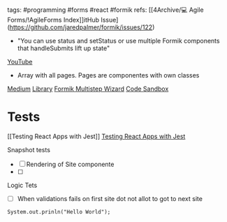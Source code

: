 tags: #programming #forms #react #formik
refs: [[4Archive/💻 Agile Forms/!AgileForms Index]]itHub Issue](https://github.com/jaredpalmer/formik/issues/122)
- "You can use status and setStatus or use multiple Formik components that handleSubmits lift up state" 

[YouTube](https://github.com/mjangir/formik-wizard-form)
- Array with all pages. Pages are componentes with own classes 

[Medium](https://github.com/mjangir/formik-wizard-form)
[Library](https://github.com/mjangir/formik-wizard-form) 
[Formik Multistep Wizard](https://github.com/mjangir/formik-wizard-form) 
[Code Sandbox](https://github.com/mjangir/formik-wizard-form)

# Tests
 [[Testing React Apps with Jest]]
 [Testing React Apps with Jest](https://www.sitepoint.com/test-react-components-jest/)
 
 Snapshot tests 
 - [ ] Rendering of Site componente
 - [ ] 
 
 Logic Tets
 - [ ] When validations fails on first site dot not allot to got to next site


```
System.out.prinln("Hello World");
```